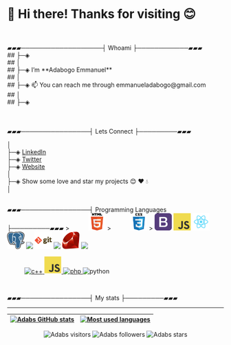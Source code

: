 
# 👋 Hi there! Thanks for visiting :blush:

<br>
<br>
  ▰▰▰───────────────────┤ Whoami ├────────────▰▰▰
<br>
## ├─◈  <br>
## │   <br>
## ├─◈ I’m **Adabogo Emmanuel**<br>
## │   <br>
## ├─◈ 📫 You can reach me through emmanueladabogo@gmail.com <br>
## │   <br>
## ├─◈ <br>
<br>
<br>
<br>
  ▰▰▰────────────────┤ Lets Connect ├─────────▰▰▰

│<br>
├─◈ [LinkedIn](https://www.linkedin.com/in/adabogo-emmanuel-89a213216/)<br>
├─◈ [Twitter](https://www.twitter.com/Emeritus_adabs)<br>
├─◈ [Website](Adabs-hub.github.io/me/)<br>
│<br>
├─◈ Show some love and star my projects :blush: :heart: :droplet:<br>
│<br>

<br>
  ▰▰▰────────────────┤ Programming Languages ├─────────▰▰▰
<!--       LANG -->
> <code><img style = "padding-left: 40px;" height="40" src="https://raw.githubusercontent.com/github/explore/80688e429a7d4ef2fca1e82350fe8e3517d3494d/topics/html/html.png"></code>
> <code><img style="padding-left: 40px;" height="40" src="https://raw.githubusercontent.com/github/explore/80688e429a7d4ef2fca1e82350fe8e3517d3494d/topics/css/css.png"></code>
> <code><img height="40" src="https://raw.githubusercontent.com/github/explore/80688e429a7d4ef2fca1e82350fe8e3517d3494d/topics/bootstrap/bootstrap.png"></code>
<code><img height="40" src="https://raw.githubusercontent.com/github/explore/80688e429a7d4ef2fca1e82350fe8e3517d3494d/topics/javascript/javascript.png"></code>
<code><img height="40" src="https://raw.githubusercontent.com/github/explore/80688e429a7d4ef2fca1e82350fe8e3517d3494d/topics/react/react.png"></code>
<code><img height="40" src="https://raw.githubusercontent.com/github/explore/80688e429a7d4ef2fca1e82350fe8e3517d3494d/topics/postgresql/postgresql.png"></code>
<code><img height="40" src="https://www.gstatic.com/devrel-devsite/prod/v8384ce39f720e001fb8bd2a6f94b1084300273daaf700bffd864da68ae2d9c21/webrtc/images/lockup.svg"></code>
<code><img height="40" src="https://raw.githubusercontent.com/github/explore/80688e429a7d4ef2fca1e82350fe8e3517d3494d/topics/git/git.png"></code>
<code><img height="40" src="https://www.vectorlogo.zone/logos/socketio/socketio-ar21.svg"></code>
<code><img height="40" src="https://raw.githubusercontent.com/github/explore/80688e429a7d4ef2fca1e82350fe8e3517d3494d/topics/ruby/ruby.png"></code>
<code><img height="40" src="https://upload.wikimedia.org/wikipedia/commons/thumb/6/62/Ruby_On_Rails_Logo.svg/1200px-Ruby_On_Rails_Logo.svg.png"></code>
<!--       LANG -->
<p align="left"><a href="https://getbootstrap.com" target="_blank" rel="noreferrer">
    <img style = "padding-left: 40px;" src="https://cdn-icons-png.flaticon.com/512/6132/6132222.png"
      alt="c++" width="40" height="40" /> </a> </a> <a href="https://www.w3schools.com/css/" target="_blank"
    rel="noreferrer"> 
      <img
      src="https://raw.githubusercontent.com/devicons/devicon/master/icons/javascript/javascript-original.svg"
      alt="javascript" width="40" height="40" /> <a href="https://www.photoshop.com/en" target="_blank"
    rel="noreferrer"> 
        <img
      src="https://cdn-icons-png.flaticon.com/512/528/528261.png"
      alt="php" width="40" height="40" /> <a href="https://cdn-icons-png.flaticon.com" target="_blank"
    rel="noreferrer"> 
      </a>
       <img
  src="https://as1.ftcdn.net/v2/jpg/02/69/37/40/1000_F_269374043_29oWqzUTXIQ0Vxha9gLEiyInUAzvzRqr.jpg"
      alt="python" width="40" height="40" /> <a href="https://cdn-icons-png.flaticon.com" target="_blank"
    rel="noreferrer"> 
      </a>
 </p>
<br>

  ▰▰▰────────────────┤ My stats ├─────────▰▰▰

---------------
| [![Adabs GitHub stats](https://github-readme-stats.vercel.app/api?username=adabs-hub&count_private=true&show_icons=true&hide=issues&hide_border=true&theme=jolly)](https://github.com/adabs-hub?tab=repositories) | [![Most used languages](https://github-readme-stats.vercel.app/api/top-langs/?username=adabs-hub&layout=compact&hide_border=true&theme=jolly)](https://github.com/adabs-hub?tab=repositories) |
|:-:|:-:|

<p align="center">
	<img alt="Adabs visitors" src="https://komarev.com/ghpvc/?username=adabs-hub&color=8c36db&style=flat&label=visitors" />
	<img alt="Adabs followers" src="https://img.shields.io/github/followers/adabs-hub?color=blueviolet" />
	<img alt="Adabs stars" src="https://img.shields.io/github/stars/adabs-hub?color=blueviolet" />
</p>

